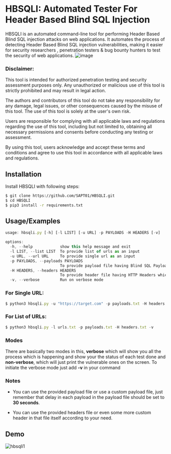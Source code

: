 
# HBSQLI: Automated Tester For Header Based Blind SQL Injection

HBSQLI is an automated command-line tool for performing Header Based Blind SQL injection attacks on web applications. It automates the process of detecting Header Based Blind SQL injection vulnerabilities, making it easier for security researchers , penetration testers & bug bounty hunters to test the security of web applications.
![image](https://user-images.githubusercontent.com/132645854/236711429-fa268703-65e2-4738-bb99-7a2981fa48ed.png)

### Disclaimer:
This tool is intended for authorized penetration testing and security assessment purposes only. Any unauthorized or malicious use of this tool is strictly prohibited and may result in legal action.

The authors and contributors of this tool do not take any responsibility for any damage, legal issues, or other consequences caused by the misuse of this tool. The use of this tool is solely at the user's own risk.

Users are responsible for complying with all applicable laws and regulations regarding the use of this tool, including but not limited to, obtaining all necessary permissions and consents before conducting any testing or assessment.

By using this tool, users acknowledge and accept these terms and conditions and agree to use this tool in accordance with all applicable laws and regulations.
## Installation

Install HBSQLI with following steps:

```bash
$ git clone https://github.com/SAPT01/HBSQLI.git
$ cd HBSQLI
$ pip3 install -r requirements.txt 
```
    
## Usage/Examples

```javascript
usage: hbsqli.py [-h] [-l LIST] [-u URL] -p PAYLOADS -H HEADERS [-v]

options:
  -h, --help            show this help message and exit
  -l LIST, --list LIST  To provide list of urls as an input
  -u URL, --url URL     To provide single url as an input
  -p PAYLOADS, --payloads PAYLOADS
                        To provide payload file having Blind SQL Payloads with delay of 30 sec
  -H HEADERS, --headers HEADERS
                        To provide header file having HTTP Headers which are to be injected
  -v, --verbose         Run on verbose mode

```
### For Single URL:
```javascript
$ python3 hbsqli.py -u "https://target.com" -p payloads.txt -H headers.txt -v
```
### For List of URLs:
```javascript
$ python3 hbsqli.py -l urls.txt -p payloads.txt -H headers.txt -v
```
### Modes
There are basically two modes in this, **verbose** which will show you all the process which is happening and show your the status of each test done and **non-verbose**, which will just print the vulnerable ones on the screen.
To initiate the verbose mode just add **-v** in your command

### Notes
* You can use the provided payload file or use a custom payload file, just remember that delay in each payload in the payload file should be set to **30 seconds**.

* You can use the provided headers file or even some more custom header in that file itself according to your need.
## Demo

![hbsqli1](https://user-images.githubusercontent.com/132645854/236712050-d4d71f91-9793-4c3e-adcd-b7bdef1ab487.gif)
